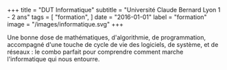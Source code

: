 +++
title = "DUT Informatique"
subtitle = "Université Claude Bernard Lyon 1 - 2 ans"
tags = [
"formation",
]
date = "2016-01-01"
label = "formation"
image = "/images/informatique.svg"
+++

Une bonne dose de mathématiques, d'algorithmie, de programmation, accompagné d'une touche de cycle de vie des logiciels, de système, et de réseaux : le combo parfait pour comprendre comment marche l'informatique qui nous entourre.
